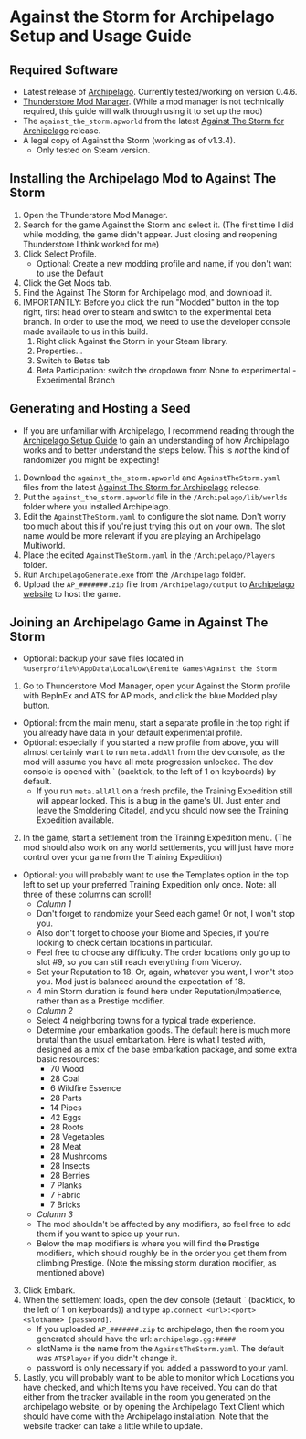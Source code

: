 # Against the Storm for Archipelago Setup and Usage Guide

## Required Software
* Latest release of [Archipelago](https://github.com/ArchipelagoMW/Archipelago/releases). Currently tested/working on version 0.4.6.
* [Thunderstore Mod Manager](https://www.overwolf.com/app/thunderstore-thunderstore_mod_manager). (While a mod manager is not technically required, this guide will walk through using it to set up the mod)
* The `against_the_storm.apworld` from the latest [Against The Storm for Archipelago](https://github.com/RyanCirincione/ArchipelagoATS/releases) release.
* A legal copy of Against the Storm (working as of v1.3.4).
   * Only tested on Steam version.

## Installing the Archipelago Mod to Against The Storm
1. Open the Thunderstore Mod Manager.
2. Search for the game Against the Storm and select it. (The first time I did while modding, the game didn't appear. Just closing and reopening Thunderstore I think worked for me)
3. Click Select Profile.
    - Optional: Create a new modding profile and name, if you don't want to use the Default
4. Click the Get Mods tab.
5. Find the Against The Storm for Archipelago mod, and download it.
6. IMPORTANTLY: Before you click the run "Modded" button in the top right, first head over to steam and switch to the experimental beta branch. In order to use the mod, we need to use the developer console made available to us in this build.
    1. Right click Against the Storm in your Steam library.
    2. Properties...
    3. Switch to Betas tab
    4. Beta Participation: switch the dropdown from None to experimental - Experimental Branch

## Generating and Hosting a Seed
* If you are unfamiliar with Archipelago, I recommend reading through the [Archipelago Setup Guide](https://archipelago.gg/tutorial/Archipelago/setup/en) to gain an understanding of how Archipelago works and to better understand the steps below. This is *not* the kind of randomizer you might be expecting!
1. Download the `against_the_storm.apworld` and `AgainstTheStorm.yaml` files from the latest [Against The Storm for Archipelago](https://github.com/RyanCirincione/ArchipelagoATS/releases) release.
2. Put the `against_the_storm.apworld` file in the `/Archipelago/lib/worlds` folder where you installed Archipelago.
3. Edit the `AgainstTheStorm.yaml` to configure the slot name. Don't worry too much about this if you're just trying this out on your own. The slot name would be more relevant if you are playing an Archipelago Multiworld.
4. Place the edited `AgainstTheStorm.yaml` in the `/Archipelago/Players` folder.
5. Run `ArchipelagoGenerate.exe` from the `/Archipelago` folder.
6. Upload the `AP_#######.zip` file from `/Archipelago/output` to [Archipelago website](https://archipelago.gg/uploads) to host the game.

## Joining an Archipelago Game in Against The Storm
* Optional: backup your save files located in `%userprofile%\AppData\LocalLow\Eremite Games\Against the Storm`
1. Go to Thunderstore Mod Manager, open your Against the Storm profile with BepInEx and ATS for AP mods, and click the blue Modded play button.
* Optional: from the main menu, start a separate profile in the top right if you already have data in your default experimental profile.
* Optional: especially if you started a new profile from above, you will almost certainly want to run `meta.addAll` from the dev console, as the mod will assume you have all meta progression unlocked. The dev console is opened with \` (backtick, to the left of 1 on keyboards) by default.
  * If you run `meta.allAll` on a fresh profile, the Training Expedition still will appear locked. This is a bug in the game's UI. Just enter and leave the Smoldering Citadel, and you should now see the Training Expedition available.
2. In the game, start a settlement from the Training Expedition menu. (The mod should also work on any world settlements, you will just have more control over your game from the Training Expedition)
* Optional: you will probably want to use the Templates option in the top left to set up your preferred Training Expedition only once. Note: all three of these columns can scroll!
    * *Column 1*
    * Don't forget to randomize your Seed each game! Or not, I won't stop you.
    * Also don't forget to choose your Biome and Species, if you're looking to check certain locations in particular.
    * Feel free to choose any difficulty. The order locations only go up to slot #9, so you can still reach everything from Viceroy.
    * Set your Reputation to 18. Or, again, whatever you want, I won't stop you. Mod just is balanced around the expectation of 18.
    * 4 min Storm duration is found here under Reputation/Impatience, rather than as a Prestige modifier.
    * *Column 2*
    * Select 4 neighboring towns for a typical trade experience.
    * Determine your embarkation goods. The default here is much more brutal than the usual embarkation. Here is what I tested with, designed as a mix of the base embarkation package, and some extra basic resources:
        * 70 Wood
        * 28 Coal
        * 6 Wildfire Essence
        * 28 Parts
        * 14 Pipes
        * 42 Eggs
        * 28 Roots
        * 28 Vegetables
        * 28 Meat
        * 28 Mushrooms
        * 28 Insects
        * 28 Berries
        * 7 Planks
        * 7 Fabric
        * 7 Bricks
    * *Column 3*
    * The mod shouldn't be affected by any modifiers, so feel free to add them if you want to spice up your run.
    * Below the map modifiers is where you will find the Prestige modifiers, which should roughly be in the order you get them from climbing Prestige. (Note the missing storm duration modifier, as mentioned above)
3. Click Embark.
4. When the settlement loads, open the dev console (default \` (backtick, to the left of 1 on keyboards)) and type `ap.connect <url>:<port> <slotName> [password]`.
    * If you uploaded `AP_#######.zip` to archipelago, then the room you generated should have the url: `archipelago.gg:#####`
    * slotName is the name from the `AgainstTheStorm.yaml`. The default was `ATSPlayer` if you didn't change it.
    * password is only necessary if you added a password to your yaml.
5. Lastly, you will probably want to be able to monitor which Locations you have checked, and which Items you have received. You can do that either from the tracker available in the room you generated on the archipelago website, or by opening the Archipelago Text Client which should have come with the Archipelago installation. Note that the website tracker can take a little while to update.
